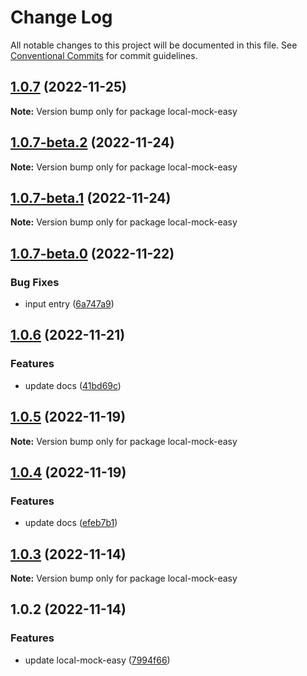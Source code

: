 # Change Log

All notable changes to this project will be documented in this file. See [Conventional Commits](https://conventionalcommits.org) for commit guidelines.

## [1.0.7](https://github.com/vigory/local-mock-core/compare/local-mock-easy@1.0.7-beta.2...local-mock-easy@1.0.7) (2022-11-25)

**Note:** Version bump only for package local-mock-easy

## [1.0.7-beta.2](https://github.com/vigory/local-mock-core/compare/local-mock-easy@1.0.7-beta.0...local-mock-easy@1.0.7-beta.2) (2022-11-24)

**Note:** Version bump only for package local-mock-easy

## [1.0.7-beta.1](https://github.com/vigory/local-mock-core/compare/local-mock-easy@1.0.7-beta.0...local-mock-easy@1.0.7-beta.1) (2022-11-24)

**Note:** Version bump only for package local-mock-easy

## [1.0.7-beta.0](https://github.com/vigory/local-mock-core/compare/local-mock-easy@1.0.6...local-mock-easy@1.0.7-beta.0) (2022-11-22)

### Bug Fixes

- input entry ([6a747a9](https://github.com/vigory/local-mock-core/commit/6a747a9cf653fb3aab5f5abc4df62e5a683f3c1f))

## [1.0.6](https://github.com/vigory/local-mock-core/compare/local-mock-easy@1.0.5...local-mock-easy@1.0.6) (2022-11-21)

### Features

- update docs ([41bd69c](https://github.com/vigory/local-mock-core/commit/41bd69c2237dc82c2d28f8dd11d7a47efe4a081d))

## [1.0.5](https://github.com/vigory/local-mock-core/compare/local-mock-easy@1.0.4...local-mock-easy@1.0.5) (2022-11-19)

**Note:** Version bump only for package local-mock-easy

## [1.0.4](https://github.com/vigory/local-mock-core/compare/local-mock-easy@1.0.3...local-mock-easy@1.0.4) (2022-11-19)

### Features

- update docs ([efeb7b1](https://github.com/vigory/local-mock-core/commit/efeb7b1d0a7fae9bf7d6aed545dec825728291a0))

## [1.0.3](https://github.com/vigory/local-mock-core/compare/local-mock-easy@1.0.2...local-mock-easy@1.0.3) (2022-11-14)

**Note:** Version bump only for package local-mock-easy

## 1.0.2 (2022-11-14)

### Features

- update local-mock-easy ([7994f66](https://github.com/vigory/local-mock-core/commit/7994f663e425a0608a502f676e2c3f111186df35))
